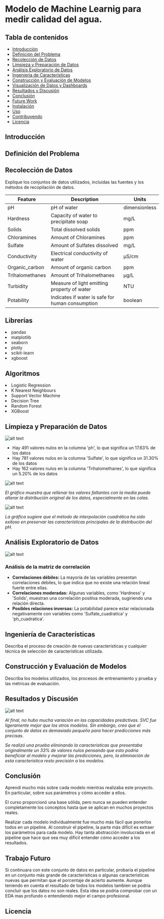 # Modelo de Machine Learnig para medir calidad del agua.

## Tabla de contenidos

- [Introducción](#introducción)
- [Definición del Problema](#Definición-del-problema)
- [Recolección de Datos](#recolección-de-datos)
- [Limpieza y Preparación de Datos](#impieza-y-Preparación-de-Datos)
- [Análisis Exploratorio de Datos](#Análisis-Exploratorio-de-Datos)
- [Ingeniería de Características](#Ingeniería-de-Características)
- [Construcción y Evaluación de Modelos](#Construcción-y-Evaluación-de-Modelos)
- [Visualización de Datos y Dashboards](#isualización-de-Datos-y-Dashboards)
- [Resultados y Discusión](#Resultados-y-Discusión)
- [Conclusión](#Conclusión)
- [Future Work](#Future-Work)
- [Instalación](#Instalación)
- [Uso](#Uso)
- [Contribuyendo](#Contribuyendo)
- [Licencia](#Licencia)

## Introducción

## Definición del Problema

## Recolección de Datos

Explique los conjuntos de datos utilizados, incluidas las fuentes y los métodos de recopilación de datos.

| Feature         | Description                                      | Units         |
| --------------- | ------------------------------------------------ | ------------- |
| pH              | pH of water                                      | dimensionless |
| Hardness        | Capacity of water to precipitate soap            | mg/L          |
| Solids          | Total dissolved solids                           | ppm           |
| Chloramines     | Amount of Chloramines                            | ppm           |
| Sulfate         | Amount of Sulfates dissolved                     | mg/L          |
| Conductivity    | Electrical conductivity of water                 | μS/cm         |
| Organic_carbon  | Amount of organic carbon                         | ppm           |
| Trihalomethanes | Amount of Trihalomethanes                        | μg/L          |
| Turbidity       | Measure of light emitting property of water      | NTU           |
| Potability      | Indicates if water is safe for human consumption | boolean       |

## Librerías

<li>pandas
<li>matplotlib
<li>seaborn
<li>plotly
<li>scikit-learn
<li>xgboost
  
## Algoritmos
<li>Logistic Regression
<li>K Nearest Neighbours
<li>Support Vector Machine
<li>Decision Tree
<li>Random Forest
<li>XGBoost

## Limpieza y Preparación de Datos

![alt text](<Calidad del Agua/Imagenes/Valores-nulos.png>)

- Hay 491 valores nulos en la columna 'ph', lo que significa un 17.63% de los datos
- Hay 781 valores nulos en la columna 'Sulfate', lo que significa un 31.30% de los datos
- Hay 162 valores nulos en la columna 'Trihalomethanes', lo que significa un 5.20% de los datos

![alt text](<Calidad del Agua/Imagenes/Comparacion-de-densidades-de-probabilidad-del-pH.png>)

_El gráfico muestra que rellenar los valores faltantes con la media puede alterar la distribución original de los datos, especialmente en las colas._

![alt text](<Calidad del Agua/Imagenes/relleno-cuadratico.png>)

_La gráfica sugiere que el método de interpolación cuadrática ha sido exitoso en preservar las características principales de la distribución del pH._

## Análisis Exploratorio de Datos

![alt text](<Calidad del Agua/Imagenes/matriz-de-correlacion.png>)

### Análisis de la matriz de correlación

- **Correlaciones débiles:** La mayoría de las variables presentan correlaciones débiles, lo que indica que no existe una relación lineal fuerte entre ellas.
- **Correlaciones moderadas:** Algunas variables, como 'Hardness' y 'Solids', muestran una correlación positiva moderada, sugiriendo una relación directa.
- **Posibles relaciones inversas:** La potabilidad parece estar relacionada negativamente con variables como 'Sulfate_cuadratica' y 'ph_cuadratica'.

## Ingeniería de Características

Describa el proceso de creación de nuevas características y cualquier técnica de selección de características utilizada.

## Construcción y Evaluación de Modelos

Describa los modelos utilizados, los procesos de entrenamiento y prueba y las métricas de evaluación.

## Resultados y Discusión

![alt text](<Calidad del Agua/Imagenes/gradicando-modelos.png>)

_Al final, no hubo mucha variación en las capacidades predictivas. SVC fue ligeramente mejor que los otros modelos. Sin embargo, creo que el conjunto de datos es demasiado pequeño para hacer predicciones más precisas._

_Se realizó una prueba eliminando la caracteristicas que presentaba originalmente un 33% de valores nulos pensando que esto podría beneficiar al modelo y mejorar las predicciones, pero, la eliminación de esta caracteristica resto precisión a los modelos._

## Conclusión

Aprendí mucho más sobre cada modelo mientras realizaba este proyecto. En particular, sobre sus parámetros y cómo acceder a ellos.

El curso proporcionó una base sólida, pero nunca se pueden entender completamente los conceptos hasta que se aplican en muchos proyectos reales.

Realizar cada modelo individualmente fue mucho más fácil que ponerlos todos en un pipeline. Al construir el pipeline, la parte más difícil es extraer los parámetros para cada modelo. Hay tanta abstracción involucrada en el pipeline que hace que sea muy difícil entender cómo acceder a los resultados.

## Trabajo Futuro

Si continuara con este conjunto de datos en particular, probaría el pipeline en un conjunto más grande de caracteristicas o algunas caracteristicas nuevas que permitan que el porcentaje de acierto aumente. Aunque teniendo en cuenta el resultado de todos los modelos tambien se podria concluir que los datos no son reales. Esta idea se podria comprobar con un EDA mas profundo o entendiendo mejor el campo profesional.

## Licencia
